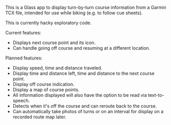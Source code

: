 This is a Glass app to display turn-by-turn course information from a Garmin
TCX file, intended for use while biking (e.g. to follow cue sheets). 

This is currently hacky exploratory code.

Current features:
  - Displays next course point and its icon.
  - Can handle going off course and resuming at a different location.

Planned features:
  - Display speed, time and distance traveled.
  - Display time and distance left, time and distance to the next course point.
  - Display off course indication.
  - Display a map of course points.
  - All information displayed will also have the option to be read via
    text-to-speech. 
  - Detects when it's off the course and can reroute back to the course.
  - Can automatically take photos of turns or on an interval for display on a
    recorded route map later.
